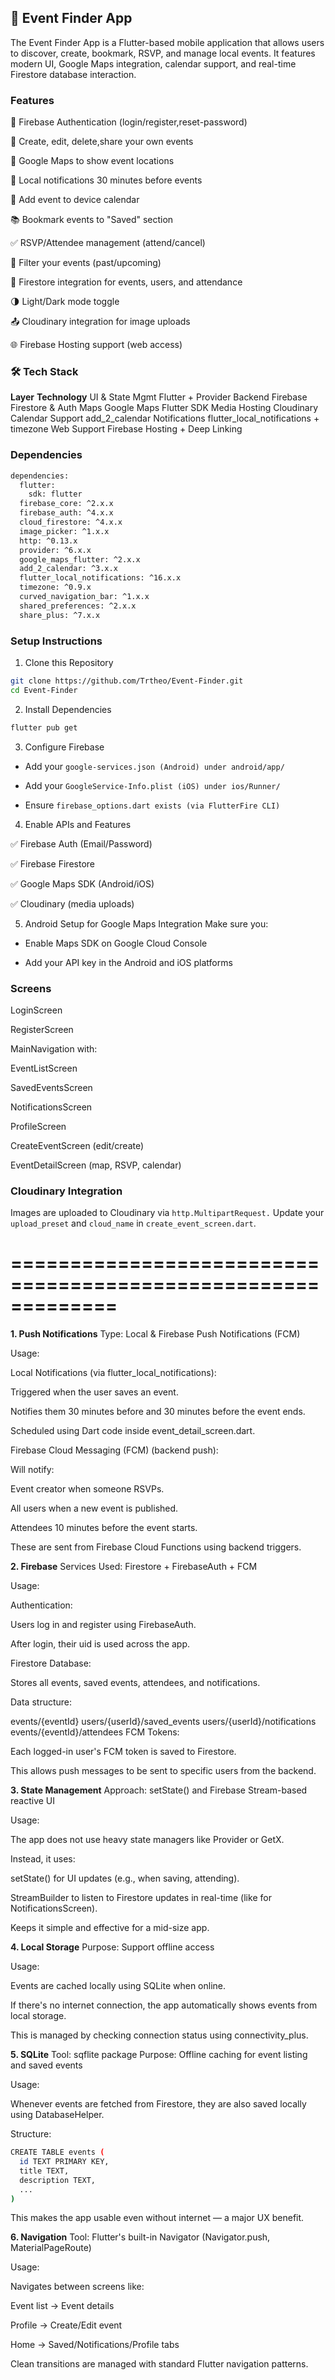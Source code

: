 ## 📱 Event Finder App
The Event Finder App is a Flutter-based mobile application that allows users to discover, create, bookmark, RSVP, and manage local events. It features modern UI, Google Maps integration, calendar support, and real-time Firestore database interaction.

### Features
🔐 Firebase Authentication (login/register,reset-password)

🎉 Create, edit, delete,share your own events

📍 Google Maps to show event locations

🔔 Local notifications 30 minutes before events

📆 Add event to device calendar

📚 Bookmark events to "Saved" section

✅ RSVP/Attendee management (attend/cancel)

🔄 Filter your events (past/upcoming)

📡 Firestore integration for events, users, and attendance

🌗 Light/Dark mode toggle

📤 Cloudinary integration for image uploads

🌐 Firebase Hosting support (web access)

### 🛠️ Tech Stack
**Layer**	                        **Technology**
UI & State Mgmt                  	Flutter + Provider
Backend	                            Firebase Firestore & Auth
Maps	                            Google Maps Flutter SDK
Media Hosting                    	Cloudinary
Calendar Support                 	add_2_calendar
Notifications	                    flutter_local_notifications + timezone
Web Support	                        Firebase Hosting + Deep Linking

###  Dependencies

```bash
dependencies:
  flutter:
    sdk: flutter
  firebase_core: ^2.x.x
  firebase_auth: ^4.x.x
  cloud_firestore: ^4.x.x
  image_picker: ^1.x.x
  http: ^0.13.x
  provider: ^6.x.x
  google_maps_flutter: ^2.x.x
  add_2_calendar: ^3.x.x
  flutter_local_notifications: ^16.x.x
  timezone: ^0.9.x
  curved_navigation_bar: ^1.x.x
  shared_preferences: ^2.x.x
  share_plus: ^7.x.x
```
###  Setup Instructions
1. Clone this Repository

```bash
git clone https://github.com/Trtheo/Event-Finder.git
cd Event-Finder
```
2. Install Dependencies
```bash
flutter pub get
```
3. Configure Firebase
- Add your `google-services.json (Android) under android/app/`

- Add your `GoogleService-Info.plist (iOS) under ios/Runner/`

- Ensure `firebase_options.dart exists (via FlutterFire CLI)`

4. Enable APIs and Features

✅ Firebase Auth (Email/Password)

✅ Firebase Firestore

✅ Google Maps SDK (Android/iOS)

✅ Cloudinary (media uploads)

5. Android Setup for Google Maps Integration
Make sure you:

- Enable Maps SDK on Google Cloud Console

- Add your API key in the Android and iOS platforms

###  Screens
LoginScreen 

RegisterScreen

MainNavigation with:

   EventListScreen

   SavedEventsScreen

NotificationsScreen

ProfileScreen

CreateEventScreen (edit/create)

EventDetailScreen (map, RSVP, calendar)

### Cloudinary Integration
Images are uploaded to Cloudinary via `http.MultipartRequest.` Update your `upload_preset` and `cloud_name` in `create_event_screen.dart`.

# =============================================================

**1. Push Notifications**
Type: Local & Firebase Push Notifications (FCM)

Usage:

Local Notifications (via flutter_local_notifications):

Triggered when the user saves an event.

Notifies them 30 minutes before and 30 minutes before the event ends.

Scheduled using Dart code inside event_detail_screen.dart.

Firebase Cloud Messaging (FCM) (backend push):

Will notify:

Event creator when someone RSVPs.

All users when a new event is published.

Attendees 10 minutes before the event starts.

These are sent from Firebase Cloud Functions using backend triggers.

**2. Firebase**
Services Used: Firestore + FirebaseAuth + FCM

Usage:

Authentication:

Users log in and register using FirebaseAuth.

After login, their uid is used across the app.

Firestore Database:

Stores all events, saved events, attendees, and notifications.

Data structure:


events/{eventId}
users/{userId}/saved_events
users/{userId}/notifications
events/{eventId}/attendees
FCM Tokens:

Each logged-in user's FCM token is saved to Firestore.

This allows push messages to be sent to specific users from the backend.

 **3. State Management**
Approach: setState() and Firebase Stream-based reactive UI

Usage:

The app does not use heavy state managers like Provider or GetX.

Instead, it uses:

setState() for UI updates (e.g., when saving, attending).

StreamBuilder to listen to Firestore updates in real-time (like for NotificationsScreen).

Keeps it simple and effective for a mid-size app.

**4. Local Storage**
Purpose: Support offline access

Usage:

Events are cached locally using SQLite when online.

If there's no internet connection, the app automatically shows events from local storage.

This is managed by checking connection status using connectivity_plus.

**5. SQLite**
Tool: sqflite package
Purpose: Offline caching for event listing and saved events

Usage:

Whenever events are fetched from Firestore, they are also saved locally using DatabaseHelper.

Structure:

```bash
CREATE TABLE events (
  id TEXT PRIMARY KEY,
  title TEXT,
  description TEXT,
  ...
)
```
This makes the app usable even without internet — a major UX benefit.

**6. Navigation**
Tool: Flutter's built-in Navigator (Navigator.push, MaterialPageRoute)

Usage:

Navigates between screens like:

Event list → Event details

Profile → Create/Edit event

Home → Saved/Notifications/Profile tabs

Clean transitions are managed with standard Flutter navigation patterns.